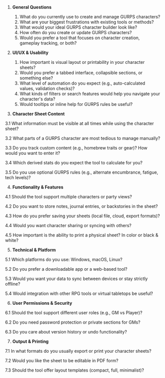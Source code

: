 1.  **General Questions**
    1. What do you currently use to create and manage GURPS characters?
    2. What are your biggest frustrations with existing tools or methods?
    3. What would your ideal GURPS character builder look like?
    4. How often do you create or update GURPS characters?
    5. Would you prefer a tool that focuses on character creation, gameplay tracking, or both?
2. **UI/UX & Usability**
    1. How important is visual layout or printability in your character sheets?
    2. Would you prefer a tabbed interface, collapsible sections, or something else?
    3. What level of automation do you expect (e.g., auto-calculated values, validation checks)?
    4. What kinds of filters or search features would help you navigate your character's data?
    5. Would tooltips or inline help for GURPS rules be useful?

3. **Character Sheet Content**

  3.1 What information must be visible at all times while using the character sheet?

  3.2 What parts of a GURPS character are most tedious to manage manually?

  3.3 Do you track custom content (e.g., homebrew traits or gear)? How would you want to enter it?

  3.4 Which derived stats do you expect the tool to calculate for you?
  
  3.5 Do you use optional GURPS rules (e.g., alternate encumbrance, fatigue, tech levels)?

4. **Functionality & Features**

  4.1 Should the tool support multiple characters or party views?

  4.2 Do you want to store notes, journal entries, or backstories in the sheet?

  4.3 How do you prefer saving your sheets (local file, cloud, export formats)?

  4.4 Would you want character sharing or syncing with others?

  4.5 How important is the ability to print a physical sheet? In color or black & white?

5. **Technical & Platform**

  5.1 Which platforms do you use: Windows, macOS, Linux?

  5.2 Do you prefer a downloadable app or a web-based tool?

  5.3 Would you want your data to sync between devices or stay strictly offline?

  5.4 Would integration with other RPG tools or virtual tabletops be useful?

6. **User Permissions & Security**

  6.1 Should the tool support different user roles (e.g., GM vs Player)?

  6.2 Do you need password protection or private sections for GMs?
  
  6.3 Do you care about version history or undo functionality?
  
7. **Output & Printing**

  7.1 In what formats do you usually export or print your character sheets?

  7.2 Would you like the sheet to be editable in PDF form?

  7.3 Should the tool offer layout templates (compact, full, minimalist)?
